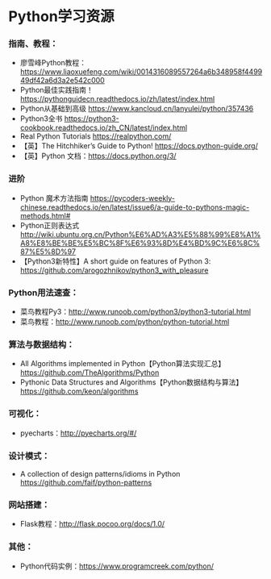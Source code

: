 # Python学习资源
### 指南、教程：
- 廖雪峰Python教程：https://www.liaoxuefeng.com/wiki/0014316089557264a6b348958f449949df42a6d3a2e542c000
- Python最佳实践指南！https://pythonguidecn.readthedocs.io/zh/latest/index.html
- Python从基础到高级 https://www.kancloud.cn/lanyulei/python/357436
- Python3全书 https://python3-cookbook.readthedocs.io/zh_CN/latest/index.html
- Real Python Tutorials https://realpython.com/
- 【英】The Hitchhiker’s Guide to Python!  https://docs.python-guide.org/
- 【英】Python 文档：https://docs.python.org/3/

### 进阶
- Python 魔术方法指南 https://pycoders-weekly-chinese.readthedocs.io/en/latest/issue6/a-guide-to-pythons-magic-methods.html#
- Python正则表达式 http://wiki.ubuntu.org.cn/Python%E6%AD%A3%E5%88%99%E8%A1%A8%E8%BE%BE%E5%BC%8F%E6%93%8D%E4%BD%9C%E6%8C%87%E5%8D%97
- 【Python3新特性】A short guide on features of Python 3: https://github.com/arogozhnikov/python3_with_pleasure

### Python用法速查：
- 菜鸟教程Py3：http://www.runoob.com/python3/python3-tutorial.html
- 菜鸟教程：http://www.runoob.com/python/python-tutorial.html


### 算法与数据结构：
- All Algorithms implemented in Python【Python算法实现汇总】https://github.com/TheAlgorithms/Python
- Pythonic Data Structures and Algorithms【Python数据结构与算法】https://github.com/keon/algorithms

### 可视化：
- pyecharts：http://pyecharts.org/#/

### 设计模式：
- A collection of design patterns/idioms in Python https://github.com/faif/python-patterns

### 网站搭建：
- Flask教程：http://flask.pocoo.org/docs/1.0/

### 其他：
- Python代码实例：https://www.programcreek.com/python/